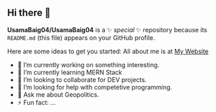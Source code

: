## Hi there 👋


**UsamaBaig04/UsamaBaig04** is a ✨ _special_ ✨ repository because its `README.md` (this file) appears on your GitHub profile.

Here are some ideas to get you started:
All about me is at <a href = 'https://portfolio-alpha-nine-38.vercel.app/'>My Website</a>
- 🔭 I’m currently working on something interesting.
- 🌱 I’m currently learning MERN Stack
- 👯 I’m looking to collaborate for DEV projects.
- 🤔 I’m looking for help with competetive programming.
- 💬 Ask me about Geopolitics.
- ⚡ Fun fact: ...

